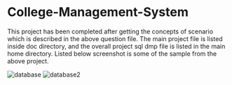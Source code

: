 # College-Management-System
This project has been completed after getting the concepts of scenario which is described in the above question file. The main project file is listed inside doc directory, and the overall project sql dmp file is listed in the main home directory. Listed below screenshot is some of the sample from the above project.

![database](https://user-images.githubusercontent.com/87683353/126781040-1021648d-e03b-47cc-8813-dad3955c805a.png)
![database2](https://user-images.githubusercontent.com/87683353/126781242-39103c23-f9e3-4e1c-8036-9893a4f3b496.png)
